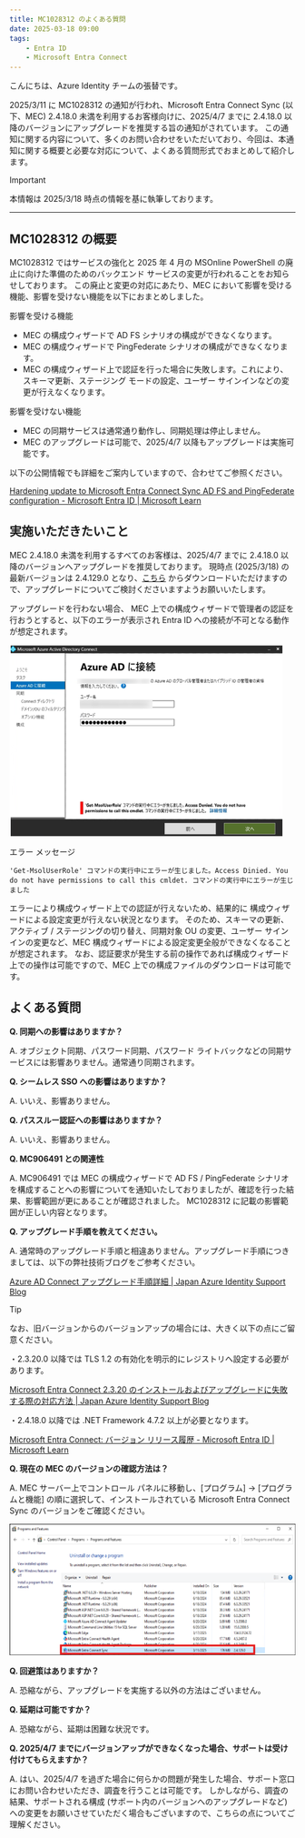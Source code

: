 ```yaml
---
title: MC1028312 のよくある質問
date: 2025-03-18 09:00
tags:
    - Entra ID
    - Microsoft Entra Connect
---
```


こんにちは、Azure Identity チームの張替です。

2025/3/11 に MC1028312 の通知が行われ、Microsoft Entra Connect Sync (以下、MEC) 2.4.18.0 未満を利用するお客様向けに、2025/4/7 までに 2.4.18.0 以降のバージョンにアップグレードを推奨する旨の通知がされています。
この通知に関する内容について、多くのお問い合わせをいただいており、今回は、本通知に関する概要と必要な対応について、よくある質問形式でおまとめして紹介します。

> [!IMPORTANT]
> 本情報は 2025/3/18 時点の情報を基に執筆しております。

---

## MC1028312 の概要

MC1028312 ではサービスの強化と 2025 年 4 月の MSOnline PowerShell の廃止に向けた準備のためのバックエンド サービスの変更が行われることをお知らせしております。
この廃止と変更の対応にあたり、MEC において影響を受ける機能、影響を受けない機能を以下におまとめしました。


 影響を受ける機能
 - MEC の構成ウィザードで AD FS シナリオの構成ができなくなります。
 - MEC の構成ウィザードで PingFederate シナリオの構成ができなくなります。
 - MEC の構成ウィザード上で認証を行った場合に失敗します。これにより、スキーマ更新、ステージング モードの設定、ユーザー サインインなどの変更が行えなくなります。
 
 影響を受けない機能
 - MEC の同期サービスは通常通り動作し、同期処理は停止しません。
 - MEC のアップグレードは可能で、2025/4/7 以降もアップグレードは実施可能です。
 

 以下の公開情報でも詳細をご案内していますので、合わせてご参照ください。

[Hardening update to Microsoft Entra Connect Sync AD FS and PingFederate configuration - Microsoft Entra ID | Microsoft Learn](https://learn.microsoft.com/en-us/entra/identity/hybrid/connect/harden-update-ad-fs-pingfederate)
 

## 実施いただきたいこと
MEC 2.4.18.0 未満を利用するすべてのお客様は、2025/4/7 までに 2.4.18.0 以降のバージョンへアップグレードを推奨しております。
現時点 (2025/3/18) の最新バージョンは 2.4.129.0 となり、[こちら](https://www.microsoft.com/en-us/download/details.aspx?id=47594) からダウンロードいただけますので、アップグレードについてご検討くださいますようお願いいたします。
 
アップグレードを行わない場合、 MEC 上での構成ウィザードで管理者の認証を行おうとすると、以下のエラーが表示され Entra ID への接続が不可となる動作が想定されます。

![](./mc1028312-info/mc1028312-info1.png)

エラー メッセージ
```
'Get-MsolUserRole' コマンドの実行中にエラーが生じました。Access Dinied. You do not have permissions to call this cmldet. コマンドの実行中にエラーが生じました
```

エラーにより構成ウィザード上での認証が行えないため、結果的に 構成ウィザードによる設定変更が行えない状況となります。
そのため、スキーマの更新、アクティブ / ステージングの切り替え、同期対象 OU の変更、ユーザー サインインの変更など、MEC 構成ウィザードによる設定変更全般ができなくなることが想定されます。
なお、認証要求が発生する前の操作であれば構成ウィザード上での操作は可能ですので、MEC 上での構成ファイルのダウンロードは可能です。


## よくある質問
**Q. 同期への影響はありますか？**

A. オブジェクト同期、パスワード同期、パスワード ライトバックなどの同期サービスには影響ありません。通常通り同期されます。


**Q. シームレス SSO への影響はありますか？**

A. いいえ、影響ありません。


**Q. パススルー認証への影響はありますか？**

A. いいえ、影響ありません。


**Q. MC906491 との関連性**

A. MC906491 では MEC の構成ウィザードで AD FS / PingFederate シナリオを構成することへの影響についてを通知いたしておりましたが、確認を行った結果、影響範囲が更にあることが確認されました。
MC1028312 に記載の影響範囲が正しい内容となります。




**Q. アップグレード手順を教えてください。**

A. 通常時のアップグレード手順と相違ありません。アップグレード手順につきましては、以下の弊社技術ブログをご参考ください。

[Azure AD Connect アップグレード手順詳細 | Japan Azure Identity Support Blog](https://jpazureid.github.io/blog/azure-active-directory-connect/how-to-upgrade-details/)

> [!TIP]
> なお、旧バージョンからのバージョンアップの場合には、大きく以下の点にご留意ください。
> 
> ・2.3.20.0 以降では TLS 1.2 の有効化を明示的にレジストリへ設定する必要があります。
> 
> [Microsoft Entra Connect 2.3.20 のインストールおよびアップグレードに失敗する際の対応方法 | Japan Azure Identity Support Blog](https://jpazureid.github.io/blog/azure-active-directory-connect/azure-ad-connect-2-3-20/)
> 
> ・2.4.18.0 以降では .NET Framework 4.7.2 以上が必要となります。
> 
> [Microsoft Entra Connect: バージョン リリース履歴 - Microsoft Entra ID | Microsoft Learn](https://learn.microsoft.com/ja-jp/entra/identity/hybrid/connect/reference-connect-version-history#24180)


**Q. 現在の MEC のバージョンの確認方法は？**

A. MEC サーバー上でコントロール パネルに移動し、[プログラム] -> [プログラムと機能] の順に選択して、インストールされている Microsoft Entra Connect Sync のバージョンをご確認ください。

![](./mc1028312-info/mc1028312-info2.png)


**Q. 回避策はありますか？**

A. 恐縮ながら、アップグレードを実施する以外の方法はございません。


**Q. 延期は可能ですか？**

A. 恐縮ながら、延期は困難な状況です。


**Q. 2025/4/7 までにバージョンアップができなくなった場合、サポートは受け付けてもらえますか？**

A. はい、2025/4/7 を過ぎた場合に何らかの問題が発生した場合、サポート窓口にお問い合わせいただき、調査を行うことは可能です。
しかしながら、調査の結果、サポートされる構成 (サポート内のバージョンへのアップグレードなど) への変更をお願いさせていただく場合もございますので、こちらの点についてご理解ください。




